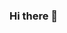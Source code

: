 ### Hi there 👋

<!--
**YangJJHH/YangJJHH** is a ✨ _special_ ✨ repository because its `README.md` (this file) appears on your GitHub profile.
Here are some ideas to get you started:
<img src="https://img.shields.io/badge/C#-3766AB?style=flat-square&logo=CSharp&logoColor=black"/></a>&nbsp 
- 🔭 I’m currently working on ...
- 🌱 I’m currently learning ...
- 👯 I’m looking to collaborate on ...
- 🤔 I’m looking for help with ...
- 💬 Ask me about ...
- 📫 How to reach me: ...
- 😄 Pronouns: ...
- ⚡ Fun fact: ...
-->
